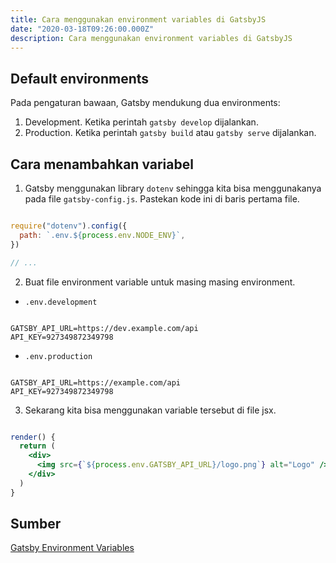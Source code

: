```yaml
---
title: Cara menggunakan environment variables di GatsbyJS
date: "2020-03-18T09:26:00.000Z"
description: Cara menggunakan environment variables di GatsbyJS
---
```


## Default environments

Pada pengaturan bawaan, Gatsby mendukung dua environments:

1. Development. Ketika perintah `gatsby develop` dijalankan.
2. Production. Ketika perintah `gatsby build` atau `gatsby serve` dijalankan.

## Cara menambahkan variabel

1. Gatsby menggunakan library `dotenv` sehingga kita bisa menggunakanya pada file `gatsby-config.js`. Pastekan kode ini di baris pertama file.

```js

require("dotenv").config({
  path: `.env.${process.env.NODE_ENV}`,
})

// ...
```

2. Buat file environment variable untuk masing masing environment.

- `.env.development`

```text

GATSBY_API_URL=https://dev.example.com/api
API_KEY=927349872349798

```

- `.env.production`

```text

GATSBY_API_URL=https://example.com/api
API_KEY=927349872349798

```

3. Sekarang kita bisa menggunakan variable tersebut di file jsx.

```jsx

render() {
  return (
    <div>
      <img src={`${process.env.GATSBY_API_URL}/logo.png`} alt="Logo" />
    </div>
  )
}

```

## Sumber

[Gatsby Environment Variables](https://www.gatsbyjs.org/docs/environment-variables/)
